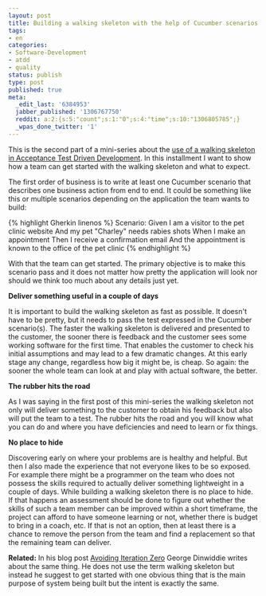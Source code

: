 ```yaml
---
layout: post
title: Building a walking skeleton with the help of Cucumber scenarios
tags:
- en
categories:
- Software-Development
- atdd
- quality
status: publish
type: post
published: true
meta:
  _edit_last: '6384953'
  jabber_published: '1306767750'
  reddit: a:2:{s:5:"count";s:1:"0";s:4:"time";s:10:"1306805785";}
  _wpas_done_twitter: '1'
---
```

This is the second part of a mini-series about the <a href="/2011/05/23/use-of-a-walking-skeleton-in-acceptance-test-driven-development.html">use of a walking skeleton in Acceptance Test Driven Development</a>. In this installment I want to show how a team can get started with the walking skeleton and what to expect.

The first order of business is to write at least one Cucumber scenario that describes one business action from end to end. It could be something like this or multiple scenarios depending on the application the team wants to build:

{% highlight Gherkin linenos %}
Scenario:
	Given I am a visitor to the pet clinic website
	And my pet &quot;Charley&quot; needs rabies shots
	When I make an appointment
	Then I receive a confirmation email
	And the appointment is known to the office of the pet clinic
{% endhighlight %}

With that the team can get started. The primary objective is to make this scenario pass and it does not matter how pretty the application will look nor should we think too much about any details just yet.

<strong>Deliver something useful in a couple of days</strong>

It is important to build the walking skeleton as fast as possible. It doesn't have to be pretty, but it needs to pass the test expressed in the Cucumber scenario(s). The faster the walking skeleton is delivered and presented to the customer, the sooner there is feedback and the customer sees some working software for the first time. That enables the customer to check his initial assumptions and may lead to a few dramatic changes. At this early stage any change, regardless how big it might be, is cheap. So again: the sooner the whole team can look at and play with actual software, the better.

<strong>The rubber hits the road</strong>

As I was saying in the first post of this mini-series the walking skeleton not only will deliver something to the customer to obtain his feedback but also will put the team to a test. The rubber hits the road and you will know what you can do and where you have deficiencies and need to learn or fix things.

<strong>No place to hide</strong>

Discovering early on where your problems are is healthy and helpful. But then I also made the experience that not everyone likes to be so exposed. For example there might be a programmer on the team who does not possess the skills required to actually deliver something lightweight in a couple of days. While building a walking skeleton there is no place to hide. If that happens an assessment should be done to figure out whether the skills of such a team member can be improved within a short timeframe, the project can afford to have someone learning or not, whether there is budget to bring in a coach, etc. If that is not an option, then at least there is a chance to remove the person from the team and find a replacement so that the remaining team can deliver.


<strong>Related:</strong> In his blog post <a href="http://blog.gdinwiddie.com/2011/05/25/avoiding-iteration-zero/">Avoiding Iteration Zero</a> George Dinwiddie writes about the same thing. He does not use the term walking skeleton but instead he suggest to get started with one obvious thing that is the main purpose of system being built but the intent is exactly the same.

